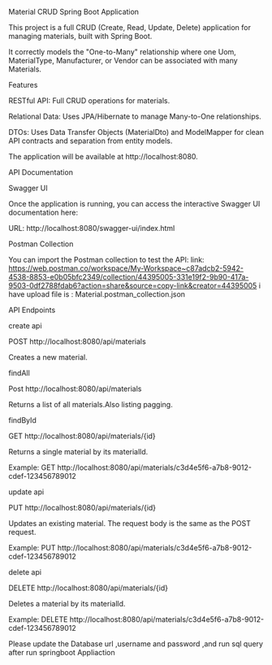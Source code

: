 Material CRUD Spring Boot Application

This project is a full CRUD (Create, Read, Update, Delete) application for managing materials, built with Spring Boot.

It correctly models the "One-to-Many" relationship where one Uom, MaterialType, Manufacturer, or Vendor can be associated with many Materials.

Features

RESTful API: Full CRUD operations for materials.

Relational Data: Uses JPA/Hibernate to manage Many-to-One relationships.

DTOs: Uses Data Transfer Objects (MaterialDto) and ModelMapper for clean API contracts and separation from entity models.

The application will be available at http://localhost:8080.

API Documentation

Swagger UI

Once the application is running, you can access the interactive Swagger UI documentation here:

URL: http://localhost:8080/swagger-ui/index.html

Postman Collection

You can import the Postman collection to test the API:
link: https://web.postman.co/workspace/My-Workspace~c87adcb2-5942-4538-8853-e0b05bfc2349/collection/44395005-331e19f2-9b90-417a-9503-0df2788fdab6?action=share&source=copy-link&creator=44395005
i have upload file is : Material.postman_collection.json

API Endpoints

create api

POST http://localhost:8080/api/materials

Creates a new material.

findAll

Post http://localhost:8080/api/materials

Returns a list of all materials.Also listing pagging.

findById

GET http://localhost:8080/api/materials/{id}

Returns a single material by its materialld.

Example: GET http://localhost:8080/api/materials/c3d4e5f6-a7b8-9012-cdef-123456789012

update api

PUT http://localhost:8080/api/materials/{id}

Updates an existing material. The request body is the same as the POST request.

Example: PUT http://localhost:8080/api/materials/c3d4e5f6-a7b8-9012-cdef-123456789012

delete api

DELETE http://localhost:8080/api/materials/{id}

Deletes a material by its materialld.

Example: DELETE http://localhost:8080/api/materials/c3d4e5f6-a7b8-9012-cdef-123456789012

Please update the Database url ,username and password ,and run sql query after run springboot Appliaction 


